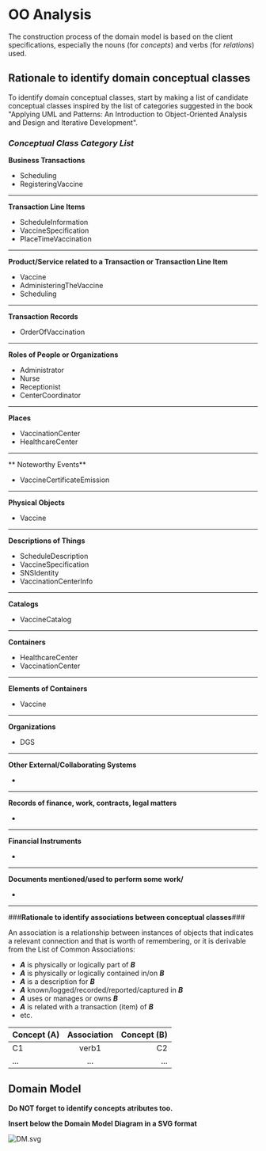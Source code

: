 # OO Analysis #

The construction process of the domain model is based on the client specifications, especially the nouns (for _concepts_) and verbs (for _relations_) used. 

## Rationale to identify domain conceptual classes ##
To identify domain conceptual classes, start by making a list of candidate conceptual classes inspired by the list of categories suggested in the book "Applying UML and Patterns: An Introduction to Object-Oriented Analysis and Design and Iterative Development". 


### _Conceptual Class Category List_ ###

**Business Transactions**

* Scheduling
* RegisteringVaccine

---

**Transaction Line Items**

* ScheduleInformation
* VaccineSpecification
* PlaceTimeVaccination

---

**Product/Service related to a Transaction or Transaction Line Item**

* Vaccine
* AdministeringTheVaccine
* Scheduling

---


**Transaction Records**

* OrderOfVaccination
---  


**Roles of People or Organizations**

* Administrator 
* Nurse 
* Receptionist
* CenterCoordinator

---


**Places**

* VaccinationCenter
* HealthcareCenter

---

** Noteworthy Events**

* VaccineCertificateEmission

---


**Physical Objects**

* Vaccine
    
---


**Descriptions of Things**

* ScheduleDescription
* VaccineSpecification
* SNSIdentity
* VaccinationCenterInfo

---


**Catalogs**

* VaccineCatalog

---


**Containers**

* HealthcareCenter
* VaccinationCenter

---


**Elements of Containers**

* Vaccine

---


**Organizations**

*  DGS

---

**Other External/Collaborating Systems**

*  


---


**Records of finance, work, contracts, legal matters**

* 

---


**Financial Instruments**

*  

---


**Documents mentioned/used to perform some work/**

* 
---



###**Rationale to identify associations between conceptual classes**###

An association is a relationship between instances of objects that indicates a relevant connection and that is worth of remembering, or it is derivable from the List of Common Associations: 

+ **_A_** is physically or logically part of **_B_**
+ **_A_** is physically or logically contained in/on **_B_**
+ **_A_** is a description for **_B_**
+ **_A_** known/logged/recorded/reported/captured in **_B_**
+ **_A_** uses or manages or owns **_B_**
+ **_A_** is related with a transaction (item) of **_B_**
+ etc.



| Concept (A) 		 | Association   	 | Concept (B) |
|----------------|:---------------:|------------:|
| C1  	          |  verb1    		 	  |          C2 |
| ...  	         |   ...    		 	   |         ... |



## Domain Model

**Do NOT forget to identify concepts atributes too.**

**Insert below the Domain Model Diagram in a SVG format**

![DM.svg](DM.svg)



